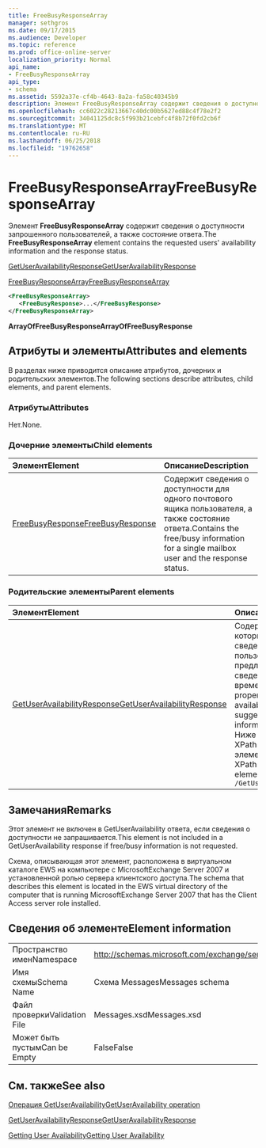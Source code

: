 ```yaml
---
title: FreeBusyResponseArray
manager: sethgros
ms.date: 09/17/2015
ms.audience: Developer
ms.topic: reference
ms.prod: office-online-server
localization_priority: Normal
api_name:
- FreeBusyResponseArray
api_type:
- schema
ms.assetid: 5592a37e-cf4b-4643-8a2a-fa58c40345b9
description: Элемент FreeBusyResponseArray содержит сведения о доступности запрошенного пользователей, а также состояние ответа.
ms.openlocfilehash: cc6022c28213667c40dc00b5627ed88c4f78e2f2
ms.sourcegitcommit: 34041125dc8c5f993b21cebfc4f8b72f0fd2cb6f
ms.translationtype: MT
ms.contentlocale: ru-RU
ms.lasthandoff: 06/25/2018
ms.locfileid: "19762658"
---
```

# <a name="freebusyresponsearray"></a><span data-ttu-id="5c8d5-103">FreeBusyResponseArray</span><span class="sxs-lookup"><span data-stu-id="5c8d5-103">FreeBusyResponseArray</span></span>

<span data-ttu-id="5c8d5-104">Элемент **FreeBusyResponseArray** содержит сведения о доступности запрошенного пользователей, а также состояние ответа.</span><span class="sxs-lookup"><span data-stu-id="5c8d5-104">The **FreeBusyResponseArray** element contains the requested users' availability information and the response status.</span></span> 
  
[<span data-ttu-id="5c8d5-105">GetUserAvailabilityResponse</span><span class="sxs-lookup"><span data-stu-id="5c8d5-105">GetUserAvailabilityResponse</span></span>](getuseravailabilityresponse.md)
  
[<span data-ttu-id="5c8d5-106">FreeBusyResponseArray</span><span class="sxs-lookup"><span data-stu-id="5c8d5-106">FreeBusyResponseArray</span></span>](freebusyresponsearray.md)
  
```xml
<FreeBusyResponseArray>
   <FreeBusyResponse>...</FreeBusyResponse>
</FreeBusyResponseArray>
```

 <span data-ttu-id="5c8d5-107">**ArrayOfFreeBusyResponse**</span><span class="sxs-lookup"><span data-stu-id="5c8d5-107">**ArrayOfFreeBusyResponse**</span></span>
## <a name="attributes-and-elements"></a><span data-ttu-id="5c8d5-108">Атрибуты и элементы</span><span class="sxs-lookup"><span data-stu-id="5c8d5-108">Attributes and elements</span></span>

<span data-ttu-id="5c8d5-109">В разделах ниже приводится описание атрибутов, дочерних и родительских элементов.</span><span class="sxs-lookup"><span data-stu-id="5c8d5-109">The following sections describe attributes, child elements, and parent elements.</span></span>
  
### <a name="attributes"></a><span data-ttu-id="5c8d5-110">Атрибуты</span><span class="sxs-lookup"><span data-stu-id="5c8d5-110">Attributes</span></span>

<span data-ttu-id="5c8d5-111">Нет.</span><span class="sxs-lookup"><span data-stu-id="5c8d5-111">None.</span></span>
  
### <a name="child-elements"></a><span data-ttu-id="5c8d5-112">Дочерние элементы</span><span class="sxs-lookup"><span data-stu-id="5c8d5-112">Child elements</span></span>

|<span data-ttu-id="5c8d5-113">**Элемент**</span><span class="sxs-lookup"><span data-stu-id="5c8d5-113">**Element**</span></span>|<span data-ttu-id="5c8d5-114">**Описание**</span><span class="sxs-lookup"><span data-stu-id="5c8d5-114">**Description**</span></span>|
|:-----|:-----|
|[<span data-ttu-id="5c8d5-115">FreeBusyResponse</span><span class="sxs-lookup"><span data-stu-id="5c8d5-115">FreeBusyResponse</span></span>](freebusyresponse.md) <br/> |<span data-ttu-id="5c8d5-116">Содержит сведения о доступности для одного почтового ящика пользователя, а также состояние ответа.</span><span class="sxs-lookup"><span data-stu-id="5c8d5-116">Contains the free/busy information for a single mailbox user and the response status.</span></span>  <br/> |
   
### <a name="parent-elements"></a><span data-ttu-id="5c8d5-117">Родительские элементы</span><span class="sxs-lookup"><span data-stu-id="5c8d5-117">Parent elements</span></span>

|<span data-ttu-id="5c8d5-118">**Элемент**</span><span class="sxs-lookup"><span data-stu-id="5c8d5-118">**Element**</span></span>|<span data-ttu-id="5c8d5-119">**Описание**</span><span class="sxs-lookup"><span data-stu-id="5c8d5-119">**Description**</span></span>|
|:-----|:-----|
|[<span data-ttu-id="5c8d5-120">GetUserAvailabilityResponse</span><span class="sxs-lookup"><span data-stu-id="5c8d5-120">GetUserAvailabilityResponse</span></span>](getuseravailabilityresponse.md) <br/> |<span data-ttu-id="5c8d5-121">Содержит свойства, которые определяют сведения о доступности пользователя или предложенных собраний сведения о времени.</span><span class="sxs-lookup"><span data-stu-id="5c8d5-121">Contains the properties that define user availability information or suggested meeting time information.</span></span>  <br/> <span data-ttu-id="5c8d5-122">Ниже приведен выражение XPath для этого элемента.</span><span class="sxs-lookup"><span data-stu-id="5c8d5-122">The following is the XPath expression to this element:</span></span>  <br/>  `/GetUserAvailabilityResponse` <br/> |
   
## <a name="remarks"></a><span data-ttu-id="5c8d5-123">Замечания</span><span class="sxs-lookup"><span data-stu-id="5c8d5-123">Remarks</span></span>

<span data-ttu-id="5c8d5-124">Этот элемент не включен в GetUserAvailability ответа, если сведения о доступности не запрашивается.</span><span class="sxs-lookup"><span data-stu-id="5c8d5-124">This element is not included in a GetUserAvailability response if free/busy information is not requested.</span></span>
  
<span data-ttu-id="5c8d5-125">Схема, описывающая этот элемент, расположена в виртуальном каталоге EWS на компьютере с MicrosoftExchange Server 2007 и установленной ролью сервера клиентского доступа.</span><span class="sxs-lookup"><span data-stu-id="5c8d5-125">The schema that describes this element is located in the EWS virtual directory of the computer that is running MicrosoftExchange Server 2007 that has the Client Access server role installed.</span></span>
  
## <a name="element-information"></a><span data-ttu-id="5c8d5-126">Сведения об элементе</span><span class="sxs-lookup"><span data-stu-id="5c8d5-126">Element information</span></span>

|||
|:-----|:-----|
|<span data-ttu-id="5c8d5-127">Пространство имен</span><span class="sxs-lookup"><span data-stu-id="5c8d5-127">Namespace</span></span>  <br/> |http://schemas.microsoft.com/exchange/services/2006/messages  <br/> |
|<span data-ttu-id="5c8d5-128">Имя схемы</span><span class="sxs-lookup"><span data-stu-id="5c8d5-128">Schema Name</span></span>  <br/> |<span data-ttu-id="5c8d5-129">Схема Messages</span><span class="sxs-lookup"><span data-stu-id="5c8d5-129">Messages schema</span></span>  <br/> |
|<span data-ttu-id="5c8d5-130">Файл проверки</span><span class="sxs-lookup"><span data-stu-id="5c8d5-130">Validation File</span></span>  <br/> |<span data-ttu-id="5c8d5-131">Messages.xsd</span><span class="sxs-lookup"><span data-stu-id="5c8d5-131">Messages.xsd</span></span>  <br/> |
|<span data-ttu-id="5c8d5-132">Может быть пустым</span><span class="sxs-lookup"><span data-stu-id="5c8d5-132">Can be Empty</span></span>  <br/> |<span data-ttu-id="5c8d5-133">False</span><span class="sxs-lookup"><span data-stu-id="5c8d5-133">False</span></span>  <br/> |
   
## <a name="see-also"></a><span data-ttu-id="5c8d5-134">См. также</span><span class="sxs-lookup"><span data-stu-id="5c8d5-134">See also</span></span>



[<span data-ttu-id="5c8d5-135">Операция GetUserAvailability</span><span class="sxs-lookup"><span data-stu-id="5c8d5-135">GetUserAvailability operation</span></span>](getuseravailability-operation.md)
  
[<span data-ttu-id="5c8d5-136">GetUserAvailabilityResponse</span><span class="sxs-lookup"><span data-stu-id="5c8d5-136">GetUserAvailabilityResponse</span></span>](getuseravailabilityresponse.md)


[<span data-ttu-id="5c8d5-137">Getting User Availability</span><span class="sxs-lookup"><span data-stu-id="5c8d5-137">Getting User Availability</span></span>](http://msdn.microsoft.com/library/d4133fcb-9b0f-4e6b-aadf-a389da83516a%28Office.15%29.aspx)

